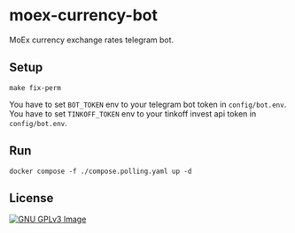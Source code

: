 # moex-currency-bot

MoEx currency exchange rates telegram bot.

## Setup

```shell
make fix-perm
```

You have to set `BOT_TOKEN` env to your telegram bot token in `config/bot.env`.
You have to set `TINKOFF_TOKEN` env to your tinkoff invest api token in `config/bot.env`.

## Run

```shell
docker compose -f ./compose.polling.yaml up -d
```

## License

[![GNU GPLv3 Image](https://www.gnu.org/graphics/gplv3-127x51.png)](https://www.gnu.org/licenses/gpl-3.0.en.html)

